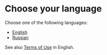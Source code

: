 Choose your language
===================================

Choose one of the following languages:

 * [English](en/index)
 * [Russian](ru/index)

See also [Terms of Use](en/terms) in English.
